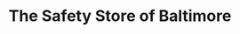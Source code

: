 ---
title: "The Safety Store of Baltimore"
url: /parkville/the-safety-store-of-baltimore/
shop: shop
---